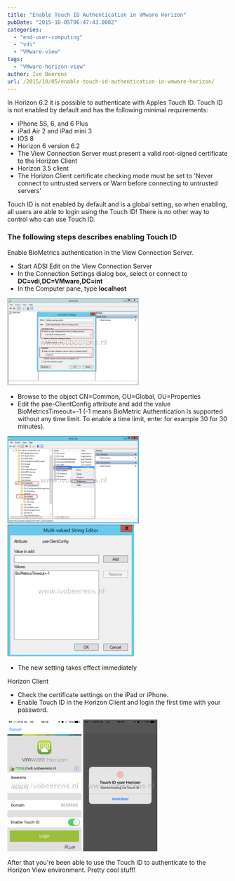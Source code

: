 ```yaml
---
title: "Enable Touch ID Authentication in VMware Horizon"
pubDate: "2015-10-05T06:47:43.000Z"
categories: 
  - "end-user-computing"
  - "vdi"
  - "VMware-view"
tags: 
  - "VMware-horizon-view"
author: Ivo Beerens
url: /2015/10/05/enable-touch-id-authentication-in-vmware-horizon/
---
```


In Horizon 6.2 it is possible to authenticate with Apples Touch ID. Touch ID is not enabled by default and has the following minimal requirements:
- iPhone 5S, 6, and 6 Plus
- iPad Air 2 and iPad mini 3
- IOS 8
- Horizon 6 version 6.2
- The View Connection Server must present a valid root-signed certificate to the Horizon Client
- Horizon 3.5 client
- The Horizon Client certificate checking mode must be set to 'Never connect to untrusted servers or Warn before connecting to untrusted servers'

Touch ID is not enabled by default and is a global setting, so when enabling, all users are able to login using the Touch ID! There is no other way to control who can use Touch ID.

### The following steps describes enabling Touch ID

Enable BioMetrics authentication in the View Connection Server.

- Start ADSI Edit on the View Connection Server
- In the Connection Settings dialog box, select or connect to **DC=vdi,DC=VMware,DC=int**
- In the Computer pane, type **localhost**

[![0](images/0-300x198.png)](images/0.png)

- Browse to the object CN=Common, OU=Global, OU=Properties
- Edit the pae-ClientConfig attribute and add the value BioMetricsTimeout=-1 (-1 means BioMetric Authentication is supported without any time limit. To enable a time limit, enter for example 30 for 30 minutes).

[![1](images/1-300x199.png)](images/1.png) [![1a](images/1a-289x300.png)](https://www.ivobeerens.nl/wp-content/uploads/2015/10/1a.png)

- The new setting takes effect immediately

Horizon Client
- Check the certificate settings on the iPad or iPhone.
- Enable Touch ID in the Horizon Client and login the first time with your password.

[![IMG_7029](images/IMG_7029-169x300.png)](images/IMG_7029.png) [![IMG_7030](images/IMG_7030-169x300.png)](images/IMG_7030.png)

After that you're been able to use the Touch ID to authenticate to the Horizon View environment. Pretty cool stuff!